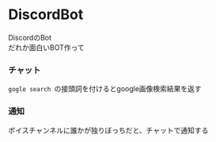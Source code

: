 # DiscordBot
DiscordのBot  
だれか面白いBOT作って
### チャット
`gogle search `の接頭詞を付けるとgoogle画像検索結果を返す
### 通知
ボイスチャンネルに誰かが独りぼっちだと、チャットで通知する
